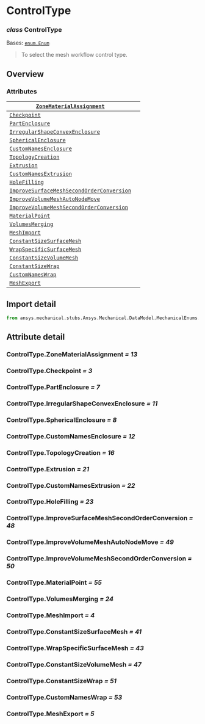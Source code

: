 <a id="controltype"></a>

# ControlType

<a id="ControlType"></a>

### *class* ControlType

Bases: [`enum.Enum`](https://docs.python.org/3/library/enum.html#enum.Enum)

> To select the mesh workflow control type.

> <!-- !! processed by numpydoc !! -->

<a id="overview"></a>

## Overview

### Attributes

| [`ZoneMaterialAssignment`](#ControlType.ZoneMaterialAssignment)                                   |    |
|---------------------------------------------------------------------------------------------------|----|
| [`Checkpoint`](#ControlType.Checkpoint)                                                           |    |
| [`PartEnclosure`](#ControlType.PartEnclosure)                                                     |    |
| [`IrregularShapeConvexEnclosure`](#ControlType.IrregularShapeConvexEnclosure)                     |    |
| [`SphericalEnclosure`](#ControlType.SphericalEnclosure)                                           |    |
| [`CustomNamesEnclosure`](#ControlType.CustomNamesEnclosure)                                       |    |
| [`TopologyCreation`](#ControlType.TopologyCreation)                                               |    |
| [`Extrusion`](../../../../ACT/Automation/DesignModeler/Extrusion.md#Extrusion)                    |    |
| [`CustomNamesExtrusion`](#ControlType.CustomNamesExtrusion)                                       |    |
| [`HoleFilling`](#ControlType.HoleFilling)                                                         |    |
| [`ImproveSurfaceMeshSecondOrderConversion`](#ControlType.ImproveSurfaceMeshSecondOrderConversion) |    |
| [`ImproveVolumeMeshAutoNodeMove`](#ControlType.ImproveVolumeMeshAutoNodeMove)                     |    |
| [`ImproveVolumeMeshSecondOrderConversion`](#ControlType.ImproveVolumeMeshSecondOrderConversion)   |    |
| [`MaterialPoint`](#ControlType.MaterialPoint)                                                     |    |
| [`VolumesMerging`](#ControlType.VolumesMerging)                                                   |    |
| [`MeshImport`](#ControlType.MeshImport)                                                           |    |
| [`ConstantSizeSurfaceMesh`](#ControlType.ConstantSizeSurfaceMesh)                                 |    |
| [`WrapSpecificSurfaceMesh`](#ControlType.WrapSpecificSurfaceMesh)                                 |    |
| [`ConstantSizeVolumeMesh`](#ControlType.ConstantSizeVolumeMesh)                                   |    |
| [`ConstantSizeWrap`](#ControlType.ConstantSizeWrap)                                               |    |
| [`CustomNamesWrap`](#ControlType.CustomNamesWrap)                                                 |    |
| [`MeshExport`](#ControlType.MeshExport)                                                           |    |

<a id="import-detail"></a>

## Import detail

```python
from ansys.mechanical.stubs.Ansys.Mechanical.DataModel.MechanicalEnums.MeshWorkflow import ControlType
```

<a id="attribute-detail"></a>

## Attribute detail

<a id="ControlType.ZoneMaterialAssignment"></a>

### ControlType.ZoneMaterialAssignment *= 13*

<a id="ControlType.Checkpoint"></a>

### ControlType.Checkpoint *= 3*

<a id="ControlType.PartEnclosure"></a>

### ControlType.PartEnclosure *= 7*

<a id="ControlType.IrregularShapeConvexEnclosure"></a>

### ControlType.IrregularShapeConvexEnclosure *= 11*

<a id="ControlType.SphericalEnclosure"></a>

### ControlType.SphericalEnclosure *= 8*

<a id="ControlType.CustomNamesEnclosure"></a>

### ControlType.CustomNamesEnclosure *= 12*

<a id="ControlType.TopologyCreation"></a>

### ControlType.TopologyCreation *= 16*

<a id="ControlType.Extrusion"></a>

### ControlType.Extrusion *= 21*

<a id="ControlType.CustomNamesExtrusion"></a>

### ControlType.CustomNamesExtrusion *= 22*

<a id="ControlType.HoleFilling"></a>

### ControlType.HoleFilling *= 23*

<a id="ControlType.ImproveSurfaceMeshSecondOrderConversion"></a>

### ControlType.ImproveSurfaceMeshSecondOrderConversion *= 48*

<a id="ControlType.ImproveVolumeMeshAutoNodeMove"></a>

### ControlType.ImproveVolumeMeshAutoNodeMove *= 49*

<a id="ControlType.ImproveVolumeMeshSecondOrderConversion"></a>

### ControlType.ImproveVolumeMeshSecondOrderConversion *= 50*

<a id="ControlType.MaterialPoint"></a>

### ControlType.MaterialPoint *= 55*

<a id="ControlType.VolumesMerging"></a>

### ControlType.VolumesMerging *= 24*

<a id="ControlType.MeshImport"></a>

### ControlType.MeshImport *= 4*

<a id="ControlType.ConstantSizeSurfaceMesh"></a>

### ControlType.ConstantSizeSurfaceMesh *= 41*

<a id="ControlType.WrapSpecificSurfaceMesh"></a>

### ControlType.WrapSpecificSurfaceMesh *= 43*

<a id="ControlType.ConstantSizeVolumeMesh"></a>

### ControlType.ConstantSizeVolumeMesh *= 47*

<a id="ControlType.ConstantSizeWrap"></a>

### ControlType.ConstantSizeWrap *= 51*

<a id="ControlType.CustomNamesWrap"></a>

### ControlType.CustomNamesWrap *= 53*

<a id="ControlType.MeshExport"></a>

### ControlType.MeshExport *= 5*

